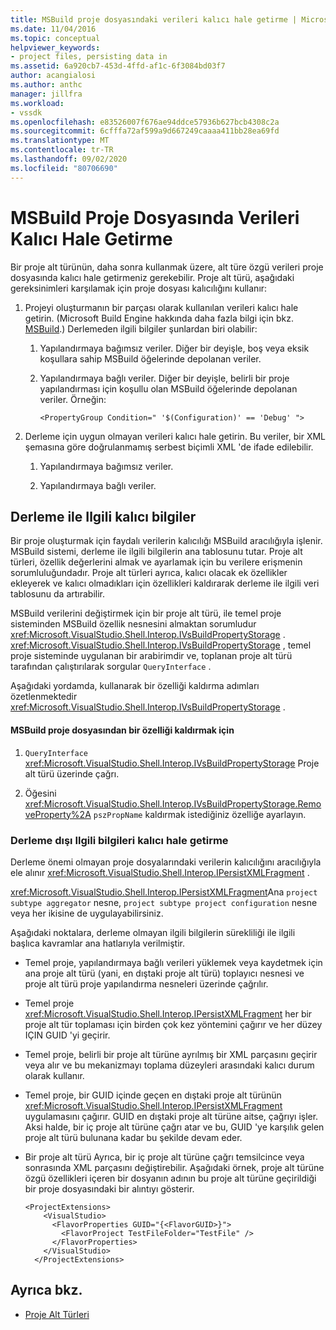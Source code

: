 ```yaml
---
title: MSBuild proje dosyasındaki verileri kalıcı hale getirme | Microsoft Docs
ms.date: 11/04/2016
ms.topic: conceptual
helpviewer_keywords:
- project files, persisting data in
ms.assetid: 6a920cb7-453d-4ffd-af1c-6f3084bd03f7
author: acangialosi
ms.author: anthc
manager: jillfra
ms.workload:
- vssdk
ms.openlocfilehash: e83526007f676ae94ddce57936b627bcb4308c2a
ms.sourcegitcommit: 6cfffa72af599a9d667249caaaa411bb28ea69fd
ms.translationtype: MT
ms.contentlocale: tr-TR
ms.lasthandoff: 09/02/2020
ms.locfileid: "80706690"
---
```

# <a name="persisting-data-in-the-msbuild-project-file"></a>MSBuild Proje Dosyasında Verileri Kalıcı Hale Getirme
Bir proje alt türünün, daha sonra kullanmak üzere, alt türe özgü verileri proje dosyasında kalıcı hale getirmeniz gerekebilir. Proje alt türü, aşağıdaki gereksinimleri karşılamak için proje dosyası kalıcılığını kullanır:

1. Projeyi oluşturmanın bir parçası olarak kullanılan verileri kalıcı hale getirin. (Microsoft Build Engine hakkında daha fazla bilgi için bkz. [MSBuild](../../msbuild/msbuild.md).) Derlemeden ilgili bilgiler şunlardan biri olabilir:

    1. Yapılandırmaya bağımsız veriler. Diğer bir deyişle, boş veya eksik koşullara sahip MSBuild öğelerinde depolanan veriler.

    2. Yapılandırmaya bağlı veriler. Diğer bir deyişle, belirli bir proje yapılandırması için koşullu olan MSBuild öğelerinde depolanan veriler. Örneğin:

        ```
        <PropertyGroup Condition=" '$(Configuration)' == 'Debug' ">
        ```

2. Derleme için uygun olmayan verileri kalıcı hale getirin. Bu veriler, bir XML şemasına göre doğrulanmamış serbest biçimli XML 'de ifade edilebilir.

    1. Yapılandırmaya bağımsız veriler.

    2. Yapılandırmaya bağlı veriler.

## <a name="persisting-build-related-information"></a>Derleme ile Ilgili kalıcı bilgiler
 Bir proje oluşturmak için faydalı verilerin kalıcılığı MSBuild aracılığıyla işlenir. MSBuild sistemi, derleme ile ilgili bilgilerin ana tablosunu tutar. Proje alt türleri, özellik değerlerini almak ve ayarlamak için bu verilere erişmenin sorumluluğundadır. Proje alt türleri ayrıca, kalıcı olacak ek özellikler ekleyerek ve kalıcı olmadıkları için özellikleri kaldırarak derleme ile ilgili veri tablosunu da artırabilir.

 MSBuild verilerini değiştirmek için bir proje alt türü, ile temel proje sisteminden MSBuild özellik nesnesini almaktan sorumludur <xref:Microsoft.VisualStudio.Shell.Interop.IVsBuildPropertyStorage> . <xref:Microsoft.VisualStudio.Shell.Interop.IVsBuildPropertyStorage> , temel proje sisteminde uygulanan bir arabirimdir ve, toplanan proje alt türü tarafından çalıştırılarak sorgular `QueryInterface` .

 Aşağıdaki yordamda, kullanarak bir özelliği kaldırma adımları özetlenmektedir <xref:Microsoft.VisualStudio.Shell.Interop.IVsBuildPropertyStorage> .

#### <a name="to-remove-a-property-from-an-msbuild-project-file"></a>MSBuild proje dosyasından bir özelliği kaldırmak için

1. `QueryInterface` <xref:Microsoft.VisualStudio.Shell.Interop.IVsBuildPropertyStorage> Proje alt türü üzerinde çağrı.

2. Öğesini <xref:Microsoft.VisualStudio.Shell.Interop.IVsBuildPropertyStorage.RemoveProperty%2A> `pszPropName` kaldırmak istediğiniz özelliğe ayarlayın.

### <a name="persisting-non-build-related-information"></a>Derleme dışı Ilgili bilgileri kalıcı hale getirme
 Derleme önemi olmayan proje dosyalarındaki verilerin kalıcılığını aracılığıyla ele alınır <xref:Microsoft.VisualStudio.Shell.Interop.IPersistXMLFragment> .

 <xref:Microsoft.VisualStudio.Shell.Interop.IPersistXMLFragment>Ana `project subtype aggregator` nesne, `project subtype project configuration` nesne veya her ikisine de uygulayabilirsiniz.

 Aşağıdaki noktalara, derleme olmayan ilgili bilgilerin sürekliliği ile ilgili başlıca kavramlar ana hatlarıyla verilmiştir.

- Temel proje, yapılandırmaya bağlı verileri yüklemek veya kaydetmek için ana proje alt türü (yani, en dıştaki proje alt türü) toplayıcı nesnesi ve proje alt türü proje yapılandırma nesneleri üzerinde çağrılır.

- Temel proje <xref:Microsoft.VisualStudio.Shell.Interop.IPersistXMLFragment> her bir proje alt tür toplaması için birden çok kez yöntemini çağırır ve her düzey IÇIN GUID 'yi geçirir.

- Temel proje, belirli bir proje alt türüne ayrılmış bir XML parçasını geçirir veya alır ve bu mekanizmayı toplama düzeyleri arasındaki kalıcı durum olarak kullanır.

- Temel proje, bir GUID içinde geçen en dıştaki proje alt türünün <xref:Microsoft.VisualStudio.Shell.Interop.IPersistXMLFragment> uygulamasını çağırır. GUID en dıştaki proje alt türüne aitse, çağrıyı işler. Aksi halde, bir iç proje alt türüne çağrı atar ve bu, GUID 'ye karşılık gelen proje alt türü bulunana kadar bu şekilde devam eder.

- Bir proje alt türü Ayrıca, bir iç proje alt türüne çağrı temsilcince veya sonrasında XML parçasını değiştirebilir. Aşağıdaki örnek, proje alt türüne özgü özellikleri içeren bir dosyanın adının bu proje alt türüne geçirildiği bir proje dosyasındaki bir alıntıyı gösterir.

    ```
    <ProjectExtensions>
        <VisualStudio>
          <FlavorProperties GUID="{<FlavorGUID>}">
            <FlavorProject TestFileFolder="TestFile" />
          </FlavorProperties>
        </VisualStudio>
      </ProjectExtensions>
    ```

## <a name="see-also"></a>Ayrıca bkz.
- [Proje Alt Türleri](../../extensibility/internals/project-subtypes.md)
